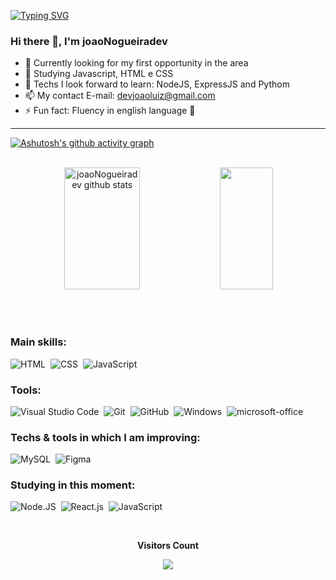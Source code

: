 [![Typing SVG](https://readme-typing-svg.herokuapp.com/?color=00bfbf&size=35&center=true&vCenter=true&width=1000&lines=Hello,+My+Name+is+João+Luiz+Lima+Nogueira;I'm+24+years+old;I+am+from+Caucaia+-+CE+,+in+Brazil;Welcome!+:%29)](https://git.io/typing-svg)

### Hi there 👋, I'm joaoNogueiradev 
- 🔭 Currently looking for my first opportunity in the area
- 🌱 Studying Javascript, HTML e CSS
- 👀 Techs I look forward to learn: NodeJS, ExpressJS and Pythom
- 📫 My contact E-mail: devjoaoluiz@gmail.com
- ⚡ Fun fact: Fluency in english language 📓

<div>
  <a href="mailto:devjoaoluiz@gmail.com" target="_blank" rel="noopener><img src="https://img.shields.io/badge/Gmail-D14836?style=for-the-badge&logo=gmail&logoColor=white" alt="Gmail"></a>
  <a href="https://www.linkedin.com/in/jo%C3%A3o-luiz-lima-nogueira-646580196/" target="_blank" rel="noopener><img src="https://img.shields.io/badge/-LinkedIn-%230077B5?style=for-the-badge&logo=linkedin&logoColor=white" alt="LinkedIn"></a>
  <a href="https://steamcommunity.com/profiles/76561199057907104/" target="_blank" rel="noopener><img src="https://img.shields.io/badge/Steam-000000?style=for-the-badge&logo=steam&logoColor=white" alt="Steam"></a> 
</div>


<hr>

[![Ashutosh's github activity graph](https://github-readme-activity-graph.vercel.app/graph?username=joaoNogueiradev&bg_color=000000&color=15e5a6&line=07e9a5&point=0a855c&area=true&hide_border=true)](https://github.com/ashutosh00710/github-readme-activity-graph)

<br>
  
<div align="center">  
  <img width="49%" height="195px" src="https://github-readme-stats.vercel.app/api?username=joaoNogueiradev&show_icons=true&count_private=true&hide_border=true&title_color=00bfbf&rank_icon=github&icon_color=00bfbf&text_color=c9d1d9&bg_color=0d1117" alt="joaoNogueiradev github stats" /> 
  <img width="41%" height="195px" src="https://github-readme-stats.vercel.app/api/top-langs/?username=joaoNogueiradev&layout=compact&hide_border=true&title_color=00bfbf&text_color=00bfbf&bg_color=0d1117" />
</div>

<br><br>

### Main skills:
![HTML](https://img.shields.io/badge/-HTML-0D1117?style=for-the-badge&logo=html5&labelColor=0D1117)&nbsp;
![CSS](https://img.shields.io/badge/-CSS-0D1117?style=for-the-badge&logo=CSS3&logoColor=1572B6&labelColor=0D1117)&nbsp;
![JavaScript](https://img.shields.io/badge/-JavaScript-0D1117?style=for-the-badge&logo=javascript&labelColor=0D1117&textColor=0D1117)&nbsp;
 
### Tools:
![Visual Studio Code](https://img.shields.io/badge/-Visual%20Studio%20Code-0D1117?style=for-the-badge&logo=visual-studio-code&logoColor=0D1117&labelColor=0D1117)&nbsp;
![Git](https://img.shields.io/badge/-Git-0D1117?style=for-the-badge&logo=git&labelColor=0D1117)&nbsp;
![GitHub](https://img.shields.io/badge/-GitHub-0D1117?style=for-the-badge&logo=github&labelColor=0D1117)&nbsp;
![Windows](https://img.shields.io/badge/-Windows-0D1117?style=for-the-badge&logo=windows&labelColor=0D1117)&nbsp;
![microsoft-office](https://img.shields.io/badge/-microsoft_office-0D1117?style=for-the-badge&logo=microsoft-office&labelColor=0D1117)&nbsp;
 
### Techs & tools in which I am improving:
![MySQL](https://img.shields.io/badge/-mysql-0D1117?style=for-the-badge&logo=mysql&labelColor=0D1117)&nbsp;
![Figma](https://img.shields.io/badge/-figma-0D1117?style=for-the-badge&logo=figma&labelColor=0D1117)&nbsp;
  
### Studying in this moment:
![Node.JS](https://img.shields.io/badge/-Node.JS-0D1117?style=for-the-badge&logo=node.js&labelColor=0D1117&textColor=0D1117)&nbsp;
![React.js](https://img.shields.io/badge/-React.js-0D1117?style=for-the-badge&logo=react&labelColor=0D1117)&nbsp;
![JavaScript](https://img.shields.io/badge/-JavaScript-0D1117?style=for-the-badge&logo=javascript&labelColor=0D1117&textColor=0D1117)&nbsp;

<div align="center">
<br><p align="centre"><b>Visitors Count</b></p>  
<p align="center"><img align="center" src="https://profile-counter.glitch.me/{joaoNogueiradev}/count.svg" /></p> 
<br></div>


